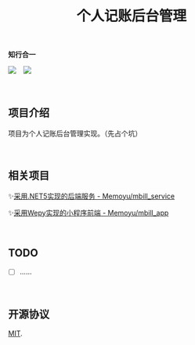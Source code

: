 <h1  align="center">
     <span  align="center">
 	 	个人记账后台管理
     </span>
</h1>




&nbsp;

**知行合一**

[![](https://img.shields.io/badge/antdesign-blazor-blue)](https://github.com/ant-design-blazor/ant-design-pro-blazor) &ensp; [![](https://img.shields.io/badge/license-MIT-3963bc.svg)](LICENSE)

&nbsp;

## 项目介绍

项目为个人记账后台管理实现。（先占个坑）

&nbsp;

## 相关项目

✨[采用.NET5实现的后端服务 - Memoyu/mbill_service](https://github.com/Memoyu/mbill_service)

✨[采用Wepy实现的小程序前端 - Memoyu/mbill_app](https://github.com/Memoyu/mbill_app)

&nbsp;

## TODO

- [ ] ......

&nbsp;

## 开源协议

[MIT](LICENSE).
